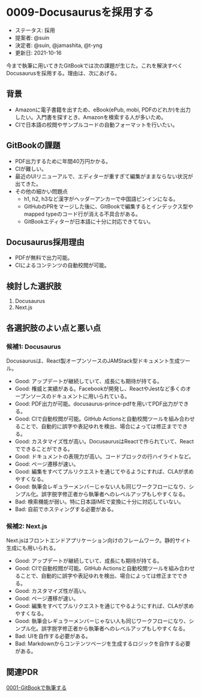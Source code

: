 # 0009-Docusaurusを採用する

- ステータス: 採用
- 提案者: @suin
- 決定者: @suin, @jamashita, @t-yng
- 更新日: 2021-10-16

今まで執筆に用いてきたGitBookでは次の課題が生じた。これを解決すべくDocusaurusを採用する。理由は、次にあげる。

## 背景

- Amazonに電子書籍を出すため、eBook(ePub, mobi, PDFのどれか)を出力したい。入門書を探すとき、Amazonを検索する人が多いため。
- CIで日本語の校閲やサンプルコードの自動フォーマットを行いたい。

## GitBookの課題

- PDF出力するために年間40万円かかる。
- CIが難しい。
- 最近のUIリニューアルで、エディターが重すぎて編集がままならない状況が出てきた。
- その他の細かい問題点
  - h1, h2, h3など漢字がヘッダーアンカーで中国語ピンインになる。
  - GitHubのPRをマージした後に、GitBookで編集するとインデックス型やmapped typeのコード行が消える不具合がある。
  - GitBookエディターが日本語に十分に対応できてない。

## Docusaurus採用理由

- PDFが無料で出力可能。
- CIによるコンテンツの自動校閲が可能。

## 検討した選択肢

1. Docusaurus
1. Next.js

## 各選択肢のよい点と悪い点

### 候補1: Docusaurus

Docusaurusは、React製オープンソースのJAMStack型ドキュメント生成ツール。

- Good: アップデートが継続していて、成長にも期待が持てる。
- Good: 権威と実績がある。Facebookが開発し、ReactやJestなど多くのオープンソースのドキュメントに用いられている。
- Good: PDF出力が可能。docusaurus-prince-pdfを用いてPDF出力ができる。
- Good: CIで自動校閲が可能。GitHub Actionsと自動校閲ツールを組み合わせることで、自動的に誤字や表記ゆれを検出、場合によっては修正までできる。
- Good: カスタマイズ性が高い。DocusaurusはReactで作られていて、Reactでできることができる。
- Good: ドキュメントの表現力が高い。コードブロックの行ハイライトなど。
- Good: ページ遷移が速い。
- Good: 編集をすべてプルリクエストを通じてやるようにすれば、CLAが求めやすくなる。
- Good: 執筆会レギュラーメンバーじゃない人も同じワークフローになり、シンプル化。誤字脱字修正者から執筆者へのレベルアップもしやすくなる。
- Bad: 検索機能が弱い。特に日本語IMEで変換に十分に対応していない。
- Bad: 自前でホスティングする必要がある。

### 候補2: Next.js

Next.jsはフロントエンドアプリケーション向けのフレームワーク。静的サイト生成にも用いられる。

- Good: アップデートが継続していて、成長にも期待が持てる。
- Good: CIで自動校閲が可能。GitHub Actionsと自動校閲ツールを組み合わせることで、自動的に誤字や表記ゆれを検出、場合によっては修正までできる。
- Good: カスタマイズ性が高い。
- Good: ページ遷移が速い。
- Good: 編集をすべてプルリクエストを通じてやるようにすれば、CLAが求めやすくなる。
- Good: 執筆会レギュラーメンバーじゃない人も同じワークフローになり、シンプル化。誤字脱字修正者から執筆者へのレベルアップもしやすくなる。
- Bad: UIを自作する必要がある。
- Bad: Markdownからコンテンツページを生成するロジックを自作する必要がある。

## 関連PDR

[0001-GitBookで執筆する](0001-write-with-gitbook.md)
